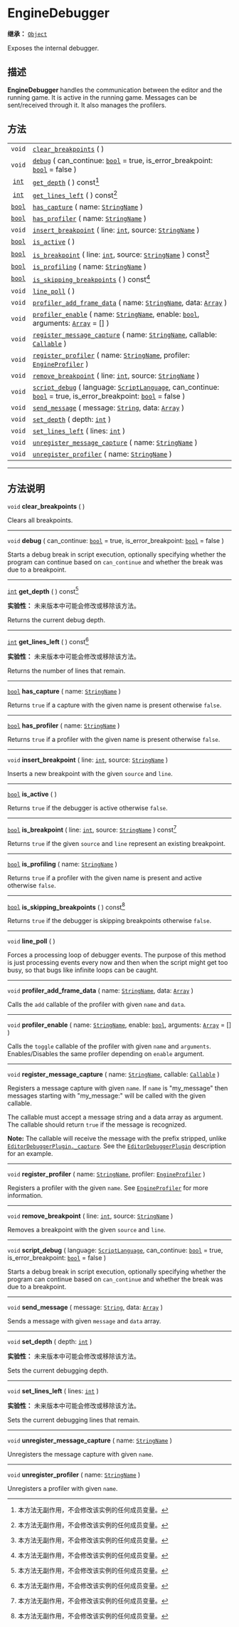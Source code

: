 <!-- ⚠ 请勿编辑本文件 ⚠ -->
<!-- 本文档使用脚本从 WeDot 引擎源码仓库生成。 -->
<!-- 生成脚本：https://github.com/WeDot-Engine/WeDot/tree/master/doc/tools/make_md.py； -->
<!-- 原文件：https://github.com/WeDot-Engine/WeDot/tree/master/doc/classes/EngineDebugger.xml。 -->

<div id="_class_enginedebugger"></div>

# EngineDebugger

**继承：** [`Object`](class_object.md)

Exposes the internal debugger.

## 描述

**EngineDebugger** handles the communication between the editor and the running game. It is active in the running game. Messages can be sent/received through it. It also manages the profilers.

## 方法

|||
|:-:|:--|
| `void`                  | [`clear_breakpoints`](class_enginedebugger.md#class_enginedebugger_method_clear_breakpoints) ( )                                                                                                                                                 |
| `void`                  | [`debug`](class_enginedebugger.md#class_enginedebugger_method_debug) ( can_continue: [`bool`](class_bool.md) = true, is_error_breakpoint: [`bool`](class_bool.md) = false )                                                                      |
| [`int`](class_int.md)   | [`get_depth`](class_enginedebugger.md#class_enginedebugger_method_get_depth) ( ) const[^const]                                                                                                                                                   |
| [`int`](class_int.md)   | [`get_lines_left`](class_enginedebugger.md#class_enginedebugger_method_get_lines_left) ( ) const[^const]                                                                                                                                         |
| [`bool`](class_bool.md) | [`has_capture`](class_enginedebugger.md#class_enginedebugger_method_has_capture) ( name: [`StringName`](class_stringname.md) )                                                                                                                   |
| [`bool`](class_bool.md) | [`has_profiler`](class_enginedebugger.md#class_enginedebugger_method_has_profiler) ( name: [`StringName`](class_stringname.md) )                                                                                                                 |
| `void`                  | [`insert_breakpoint`](class_enginedebugger.md#class_enginedebugger_method_insert_breakpoint) ( line: [`int`](class_int.md), source: [`StringName`](class_stringname.md) )                                                                        |
| [`bool`](class_bool.md) | [`is_active`](class_enginedebugger.md#class_enginedebugger_method_is_active) ( )                                                                                                                                                                 |
| [`bool`](class_bool.md) | [`is_breakpoint`](class_enginedebugger.md#class_enginedebugger_method_is_breakpoint) ( line: [`int`](class_int.md), source: [`StringName`](class_stringname.md) ) const[^const]                                                                  |
| [`bool`](class_bool.md) | [`is_profiling`](class_enginedebugger.md#class_enginedebugger_method_is_profiling) ( name: [`StringName`](class_stringname.md) )                                                                                                                 |
| [`bool`](class_bool.md) | [`is_skipping_breakpoints`](class_enginedebugger.md#class_enginedebugger_method_is_skipping_breakpoints) ( ) const[^const]                                                                                                                       |
| `void`                  | [`line_poll`](class_enginedebugger.md#class_enginedebugger_method_line_poll) ( )                                                                                                                                                                 |
| `void`                  | [`profiler_add_frame_data`](class_enginedebugger.md#class_enginedebugger_method_profiler_add_frame_data) ( name: [`StringName`](class_stringname.md), data: [`Array`](class_array.md) )                                                          |
| `void`                  | [`profiler_enable`](class_enginedebugger.md#class_enginedebugger_method_profiler_enable) ( name: [`StringName`](class_stringname.md), enable: [`bool`](class_bool.md), arguments: [`Array`](class_array.md) = [] )                               |
| `void`                  | [`register_message_capture`](class_enginedebugger.md#class_enginedebugger_method_register_message_capture) ( name: [`StringName`](class_stringname.md), callable: [`Callable`](class_callable.md) )                                              |
| `void`                  | [`register_profiler`](class_enginedebugger.md#class_enginedebugger_method_register_profiler) ( name: [`StringName`](class_stringname.md), profiler: [`EngineProfiler`](class_engineprofiler.md) )                                                |
| `void`                  | [`remove_breakpoint`](class_enginedebugger.md#class_enginedebugger_method_remove_breakpoint) ( line: [`int`](class_int.md), source: [`StringName`](class_stringname.md) )                                                                        |
| `void`                  | [`script_debug`](class_enginedebugger.md#class_enginedebugger_method_script_debug) ( language: [`ScriptLanguage`](class_scriptlanguage.md), can_continue: [`bool`](class_bool.md) = true, is_error_breakpoint: [`bool`](class_bool.md) = false ) |
| `void`                  | [`send_message`](class_enginedebugger.md#class_enginedebugger_method_send_message) ( message: [`String`](class_string.md), data: [`Array`](class_array.md) )                                                                                     |
| `void`                  | [`set_depth`](class_enginedebugger.md#class_enginedebugger_method_set_depth) ( depth: [`int`](class_int.md) )                                                                                                                                    |
| `void`                  | [`set_lines_left`](class_enginedebugger.md#class_enginedebugger_method_set_lines_left) ( lines: [`int`](class_int.md) )                                                                                                                          |
| `void`                  | [`unregister_message_capture`](class_enginedebugger.md#class_enginedebugger_method_unregister_message_capture) ( name: [`StringName`](class_stringname.md) )                                                                                     |
| `void`                  | [`unregister_profiler`](class_enginedebugger.md#class_enginedebugger_method_unregister_profiler) ( name: [`StringName`](class_stringname.md) )                                                                                                   |

<!-- rst-class:: classref-section-separator -->

---

## 方法说明

<div id="_class_enginedebugger_method_clear_breakpoints"></div>

`void` **clear_breakpoints** ( )<div id="class_enginedebugger_method_clear_breakpoints"></div>

Clears all breakpoints.

<!-- rst-class:: classref-item-separator -->

---

<div id="_class_enginedebugger_method_debug"></div>

`void` **debug** ( can_continue: [`bool`](class_bool.md) = true, is_error_breakpoint: [`bool`](class_bool.md) = false )<div id="class_enginedebugger_method_debug"></div>

Starts a debug break in script execution, optionally specifying whether the program can continue based on `can_continue` and whether the break was due to a breakpoint.

<!-- rst-class:: classref-item-separator -->

---

<div id="_class_enginedebugger_method_get_depth"></div>

[`int`](class_int.md) **get_depth** ( ) const[^const]<div id="class_enginedebugger_method_get_depth"></div>

**实验性：** 未来版本中可能会修改或移除该方法。

Returns the current debug depth.

<!-- rst-class:: classref-item-separator -->

---

<div id="_class_enginedebugger_method_get_lines_left"></div>

[`int`](class_int.md) **get_lines_left** ( ) const[^const]<div id="class_enginedebugger_method_get_lines_left"></div>

**实验性：** 未来版本中可能会修改或移除该方法。

Returns the number of lines that remain.

<!-- rst-class:: classref-item-separator -->

---

<div id="_class_enginedebugger_method_has_capture"></div>

[`bool`](class_bool.md) **has_capture** ( name: [`StringName`](class_stringname.md) )<div id="class_enginedebugger_method_has_capture"></div>

Returns `true` if a capture with the given name is present otherwise `false`.

<!-- rst-class:: classref-item-separator -->

---

<div id="_class_enginedebugger_method_has_profiler"></div>

[`bool`](class_bool.md) **has_profiler** ( name: [`StringName`](class_stringname.md) )<div id="class_enginedebugger_method_has_profiler"></div>

Returns `true` if a profiler with the given name is present otherwise `false`.

<!-- rst-class:: classref-item-separator -->

---

<div id="_class_enginedebugger_method_insert_breakpoint"></div>

`void` **insert_breakpoint** ( line: [`int`](class_int.md), source: [`StringName`](class_stringname.md) )<div id="class_enginedebugger_method_insert_breakpoint"></div>

Inserts a new breakpoint with the given `source` and `line`.

<!-- rst-class:: classref-item-separator -->

---

<div id="_class_enginedebugger_method_is_active"></div>

[`bool`](class_bool.md) **is_active** ( )<div id="class_enginedebugger_method_is_active"></div>

Returns `true` if the debugger is active otherwise `false`.

<!-- rst-class:: classref-item-separator -->

---

<div id="_class_enginedebugger_method_is_breakpoint"></div>

[`bool`](class_bool.md) **is_breakpoint** ( line: [`int`](class_int.md), source: [`StringName`](class_stringname.md) ) const[^const]<div id="class_enginedebugger_method_is_breakpoint"></div>

Returns `true` if the given `source` and `line` represent an existing breakpoint.

<!-- rst-class:: classref-item-separator -->

---

<div id="_class_enginedebugger_method_is_profiling"></div>

[`bool`](class_bool.md) **is_profiling** ( name: [`StringName`](class_stringname.md) )<div id="class_enginedebugger_method_is_profiling"></div>

Returns `true` if a profiler with the given name is present and active otherwise `false`.

<!-- rst-class:: classref-item-separator -->

---

<div id="_class_enginedebugger_method_is_skipping_breakpoints"></div>

[`bool`](class_bool.md) **is_skipping_breakpoints** ( ) const[^const]<div id="class_enginedebugger_method_is_skipping_breakpoints"></div>

Returns `true` if the debugger is skipping breakpoints otherwise `false`.

<!-- rst-class:: classref-item-separator -->

---

<div id="_class_enginedebugger_method_line_poll"></div>

`void` **line_poll** ( )<div id="class_enginedebugger_method_line_poll"></div>

Forces a processing loop of debugger events. The purpose of this method is just processing events every now and then when the script might get too busy, so that bugs like infinite loops can be caught.

<!-- rst-class:: classref-item-separator -->

---

<div id="_class_enginedebugger_method_profiler_add_frame_data"></div>

`void` **profiler_add_frame_data** ( name: [`StringName`](class_stringname.md), data: [`Array`](class_array.md) )<div id="class_enginedebugger_method_profiler_add_frame_data"></div>

Calls the `add` callable of the profiler with given `name` and `data`.

<!-- rst-class:: classref-item-separator -->

---

<div id="_class_enginedebugger_method_profiler_enable"></div>

`void` **profiler_enable** ( name: [`StringName`](class_stringname.md), enable: [`bool`](class_bool.md), arguments: [`Array`](class_array.md) = [] )<div id="class_enginedebugger_method_profiler_enable"></div>

Calls the `toggle` callable of the profiler with given `name` and `arguments`. Enables/Disables the same profiler depending on `enable` argument.

<!-- rst-class:: classref-item-separator -->

---

<div id="_class_enginedebugger_method_register_message_capture"></div>

`void` **register_message_capture** ( name: [`StringName`](class_stringname.md), callable: [`Callable`](class_callable.md) )<div id="class_enginedebugger_method_register_message_capture"></div>

Registers a message capture with given `name`. If `name` is "my_message" then messages starting with "my_message:" will be called with the given callable.

The callable must accept a message string and a data array as argument. The callable should return `true` if the message is recognized.

 **Note:** The callable will receive the message with the prefix stripped, unlike [`EditorDebuggerPlugin._capture`](class_editordebuggerplugin.md#class_editordebuggerplugin_private_method__capture). See the [`EditorDebuggerPlugin`](class_editordebuggerplugin.md) description for an example.

<!-- rst-class:: classref-item-separator -->

---

<div id="_class_enginedebugger_method_register_profiler"></div>

`void` **register_profiler** ( name: [`StringName`](class_stringname.md), profiler: [`EngineProfiler`](class_engineprofiler.md) )<div id="class_enginedebugger_method_register_profiler"></div>

Registers a profiler with the given `name`. See [`EngineProfiler`](class_engineprofiler.md) for more information.

<!-- rst-class:: classref-item-separator -->

---

<div id="_class_enginedebugger_method_remove_breakpoint"></div>

`void` **remove_breakpoint** ( line: [`int`](class_int.md), source: [`StringName`](class_stringname.md) )<div id="class_enginedebugger_method_remove_breakpoint"></div>

Removes a breakpoint with the given `source` and `line`.

<!-- rst-class:: classref-item-separator -->

---

<div id="_class_enginedebugger_method_script_debug"></div>

`void` **script_debug** ( language: [`ScriptLanguage`](class_scriptlanguage.md), can_continue: [`bool`](class_bool.md) = true, is_error_breakpoint: [`bool`](class_bool.md) = false )<div id="class_enginedebugger_method_script_debug"></div>

Starts a debug break in script execution, optionally specifying whether the program can continue based on `can_continue` and whether the break was due to a breakpoint.

<!-- rst-class:: classref-item-separator -->

---

<div id="_class_enginedebugger_method_send_message"></div>

`void` **send_message** ( message: [`String`](class_string.md), data: [`Array`](class_array.md) )<div id="class_enginedebugger_method_send_message"></div>

Sends a message with given `message` and `data` array.

<!-- rst-class:: classref-item-separator -->

---

<div id="_class_enginedebugger_method_set_depth"></div>

`void` **set_depth** ( depth: [`int`](class_int.md) )<div id="class_enginedebugger_method_set_depth"></div>

**实验性：** 未来版本中可能会修改或移除该方法。

Sets the current debugging depth.

<!-- rst-class:: classref-item-separator -->

---

<div id="_class_enginedebugger_method_set_lines_left"></div>

`void` **set_lines_left** ( lines: [`int`](class_int.md) )<div id="class_enginedebugger_method_set_lines_left"></div>

**实验性：** 未来版本中可能会修改或移除该方法。

Sets the current debugging lines that remain.

<!-- rst-class:: classref-item-separator -->

---

<div id="_class_enginedebugger_method_unregister_message_capture"></div>

`void` **unregister_message_capture** ( name: [`StringName`](class_stringname.md) )<div id="class_enginedebugger_method_unregister_message_capture"></div>

Unregisters the message capture with given `name`.

<!-- rst-class:: classref-item-separator -->

---

<div id="_class_enginedebugger_method_unregister_profiler"></div>

`void` **unregister_profiler** ( name: [`StringName`](class_stringname.md) )<div id="class_enginedebugger_method_unregister_profiler"></div>

Unregisters a profiler with given `name`.

[^virtual]: 本方法通常需要用户覆盖才能生效。
[^const]: 本方法无副作用，不会修改该实例的任何成员变量。
[^vararg]: 本方法除了能接受在此处描述的参数外，还能够继续接受任意数量的参数。
[^constructor]: 本方法用于构造某个类型。
[^static]: 调用本方法无需实例，可直接使用类名进行调用。
[^operator]: 本方法描述的是使用本类型作为左操作数的有效运算符。
[^bitfield]: 这个值是由下列位标志构成位掩码的整数。
[^void]: 无返回值。
